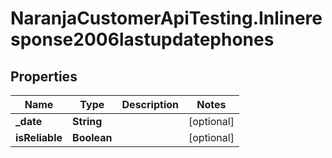 # NaranjaCustomerApiTesting.Inlineresponse2006lastupdatephones

## Properties

Name | Type | Description | Notes
------------ | ------------- | ------------- | -------------
**_date** | **String** |  | [optional] 
**isReliable** | **Boolean** |  | [optional] 


